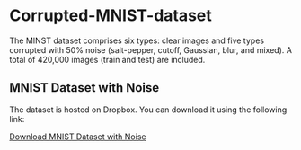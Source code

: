 # Corrupted-MNIST-dataset
The MINST dataset comprises six types: clear images and five types corrupted with 50% noise (salt-pepper, cutoff, Gaussian, blur, and mixed).  A total of 420,000 images (train and test) are included.

## MNIST Dataset with Noise
The dataset is hosted on Dropbox. You can download it using the following link:

[Download MNIST Dataset with Noise](https://www.dropbox.com/scl/fi/m8o0myzxlu5d4g6ehwffs/mnist_data_blur.zip?rlkey=xbg68z7zdmgczs0wt7q8di3kr&st=u4ufphwe&dl=0)
